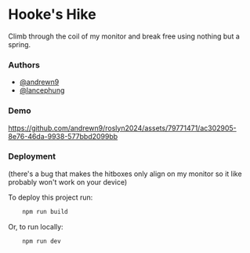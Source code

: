 # Hooke's Hike

Climb through the coil of my monitor and break free using nothing but a spring.

### Authors

- [@andrewn9](https://www.github.com/andrewn9)
- [@lancephung](https://www.github.com/lancephung)


### Demo
https://github.com/andrewn9/roslyn2024/assets/79771471/ac302905-8e76-46da-9938-577bbd2099bb


### Deployment

(there's a bug that makes the hitboxes only align on my monitor so it like probably won't work on your device)

To deploy this project run:

```bash
    npm run build
```

Or, to run locally:

```bash
    npm run dev
```

